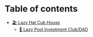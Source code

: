 # Table of contents

* [🏖 Lazy Hat Cub House](README.md)
  * [💸 Lazy Pool Investment Club/DAO](lazy-hat-cub-house/lazy-pool-investment-club-dao.md)
